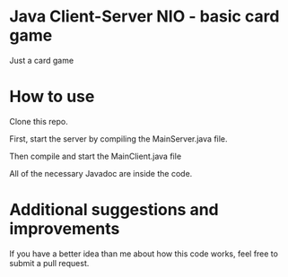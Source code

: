 # Java Client-Server NIO - basic card game
Just a card game

# How to use
Clone this repo.

First, start the server by compiling the MainServer.java file.

Then compile and start the MainClient.java file

All of the necessary Javadoc are inside the code.

# Additional suggestions and improvements
If you have a better idea than me about how this code works, feel free to submit a pull request.
